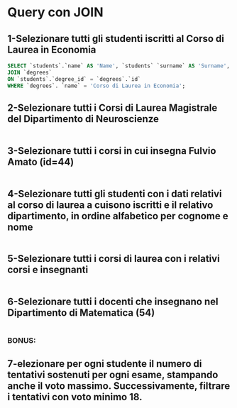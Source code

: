 # Query con JOIN

## 1-Selezionare tutti gli studenti iscritti al Corso di Laurea in Economia

````sql
SELECT `students`.`name` AS 'Name', `students` `surname` AS 'Surname', `degrees`.`name` AS 'Course' FROM `students` 
JOIN `degrees` 
ON `students`.`degree_id` = `degrees`.`id` 
WHERE `degrees`. `name` = 'Corso di Laurea in Economia'; 
````

## 2-Selezionare tutti i Corsi di Laurea Magistrale del Dipartimento di Neuroscienze

````sql
````

## 3-Selezionare tutti i corsi in cui insegna Fulvio Amato (id=44)

````sql
````

## 4-Selezionare tutti gli studenti con i dati relativi al corso di laurea a cuisono iscritti e il relativo dipartimento, in ordine alfabetico per cognome e nome

````sql
````

## 5-Selezionare tutti i corsi di laurea con i relativi corsi e insegnanti

````sql
````

## 6-Selezionare tutti i docenti che insegnano nel Dipartimento di Matematica (54)

````sql
````

###  BONUS: 

## 7-elezionare per ogni studente il numero di tentativi sostenuti per ogni esame, stampando anche il voto massimo. Successivamente, filtrare i tentativi con voto minimo 18.

````sql
````